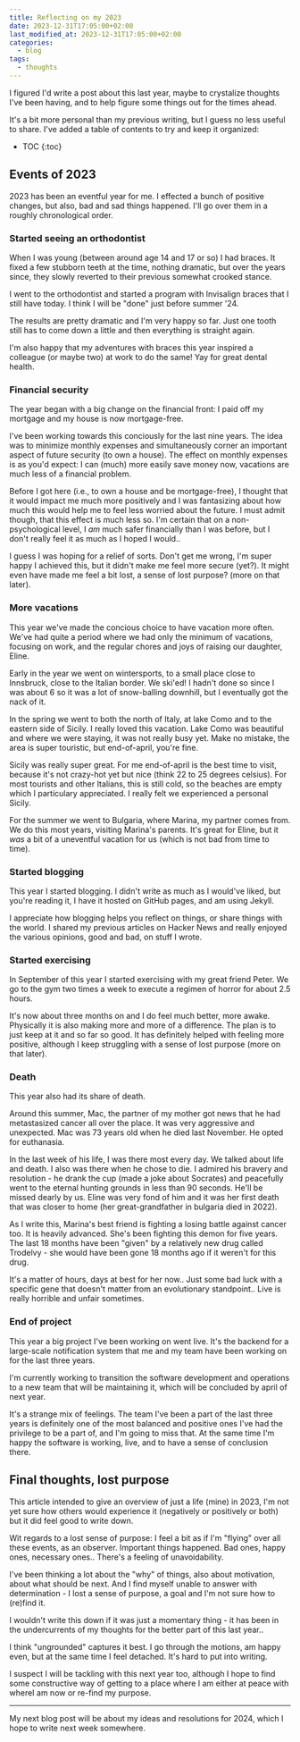 ```yaml
---
title: Reflecting on my 2023
date: 2023-12-31T17:05:00+02:00
last_modified_at: 2023-12-31T17:05:00+02:00
categories:
  - blog
tags:
  - thoughts
---
```


I figured I'd write a post about this last year, maybe to crystalize thoughts
I've been having, and to help figure some things out for the times ahead.

It's a bit more personal than my previous writing, but I guess no less useful
to share. I've added a table of contents to try and keep it organized:

* TOC
{:toc}


## Events of 2023

2023 has been an eventful year for me. I effected a bunch of positive changes,
but also, bad and sad things happened. I'll go over them in a roughly
chronological order.


### Started seeing an orthodontist

When I was young (between around age 14 and 17 or so) I had braces. It fixed a
few stubborn teeth at the time, nothing dramatic, but over the years since, they
slowly reverted to their previous somewhat crooked stance.

I went to the orthodontist and started a program with Invisalign braces that I
still have today. I think I will be "done" just before summer '24.

The results are pretty dramatic and I'm very happy so far. Just one tooth still
has to come down a little and then everything is straight again.

I'm also happy that my adventures with braces this year inspired a colleague
(or maybe two) at work to do the same! Yay for great dental health.


### Financial security

The year began with a big change on the financial front: I paid off my mortgage
and my house is now mortgage-free.

I've been working towards this conciously for the last nine years. The idea was
to minimize monthly expenses and simultaneously corner an important aspect of
future security (to own a house). The effect on monthly expenses is as you'd
expect: I can (much) more easily save money now, vacations are much less of a
financial problem.

Before I got here (i.e., to own a house and be mortgage-free), I thought that it
would impact me much more positively and I was fantasizing about how much this
would help me to feel less worried about the future. I must admit though, that
this effect is much less so. I'm certain that on a non-psychological level, I
*am* much safer financially than I was before, but I don't really feel it as
much as I hoped I would..

I guess I was hoping for a relief of sorts. Don't get me wrong, I'm super happy
I achieved this, but it didn't make me feel more secure (yet?). It might even
have made me feel a bit lost, a sense of lost purpose? (more on that later).


### More vacations

This year we've made the concious choice to have vacation more often. We've had
quite a period where we had only the minimum of vacations, focusing on work, and
the regular chores and joys of raising our daughter, Eline.

Early in the year we went on wintersports, to a small place close to Innsbruck,
close to the Italian border. We ski'ed! I hadn't done so since I was about 6 so
it was a lot of snow-balling downhill, but I eventually got the nack of it.

In the spring we went to both the north of Italy, at lake Como and to the
eastern side of Sicily. I really loved this vacation. Lake Como was beautiful
and where we were staying, it was not really busy yet. Make no mistake, the
area is super touristic, but end-of-april, you're fine.

Sicily was really super great. For me end-of-april is the best time to visit,
because it's not crazy-hot yet but nice (think 22 to 25 degrees celsius). For
most tourists and other Italians, this is still cold, so the beaches are empty
which I particulary appreciated. I really felt we experienced a personal Sicily.

For the summer we went to Bulgaria, where Marina, my partner comes from. We do
this most years, visiting Marina's parents. It's great for Eline, but it *was*
a bit of a uneventful vacation for us (which is not bad from time to time).


### Started blogging

This year I started blogging. I didn't write as much as I would've liked, but
you're reading it, I have it hosted on GitHub pages, and am using Jekyll.

I appreciate how blogging helps you reflect on things, or share things with the
world. I shared my previous articles on Hacker News and really enjoyed the
various opinions, good and bad, on stuff I wrote.


### Started exercising

In September of this year I started exercising with my great friend Peter. We go
to the gym two times a week to execute a regimen of horror for about 2.5 hours.

It's now about three months on and I do feel much better, more awake. Physically
it is also making more and more of a difference. The plan is to just keep at it
and so far so good. It has definitely helped with feeling more positive,
although I keep struggling with a sense of lost purpose (more on that later).


### Death

This year also had its share of death.

Around this summer, Mac, the partner of my mother got news that he had
metastasized cancer all over the place. It was very aggressive and unexpected.
Mac was 73 years old when he died last November. He opted for euthanasia.

In the last week of his life, I was there most every day. We talked about life
and death. I also was there when he chose to die. I admired his bravery and
resolution - he drank the cup (made a joke about Socrates) and peacefully went
to the eternal hunting grounds in less than 90 seconds. He'll be missed dearly
by us. Eline was very fond of him and it was her first death that was closer to
home (her great-grandfather in bulgaria died in 2022).

As I write this, Marina's best friend is fighting a losing battle against cancer
too. It is heavily advanced. She's been fighting this demon for five years. The
last 18 months have been "given" by a relatively new drug called Trodelvy - she
would have been gone 18 months ago if it weren't for this drug.

It's a matter of hours, days at best for her now.. Just some bad luck with a
specific gene that doesn't matter from an evolutionary standpoint.. Live is
really horrible and unfair sometimes.


### End of project

This year a big project I've been working on went live. It's the backend for a
large-scale notification system that me and my team have been working on for the
last three years.

I'm currently working to transition the software development and operations to
a new team that will be maintaining it, which will be concluded by april of next
year.

It's a strange mix of feelings. The team I've been a part of the last three
years is definitely one of the most balanced and positive ones I've had the
privilege to be a part of, and I'm going to miss that. At the same time I'm
happy the software is working, live, and to have a sense of conclusion there.


## Final thoughts, lost purpose

This article intended to give an overview of just a life (mine) in 2023, I'm
not yet sure how others would experience it (negatively or positively or both)
but it did feel good to write down.

Wit regards to a lost sense of purpose: I feel a bit as if I'm "flying" over all
these events, as an observer. Important things happened. Bad ones, happy ones,
necessary ones.. There's a feeling of unavoidability.

I've been thinking a lot about the "why" of things, also about motivation, about
what should be next. And I find myself unable to answer with determination - I
lost a sense of purpose, a goal and I'm not sure how to (re)find it.

I wouldn't write this down if it was just a momentary thing - it has been in the
undercurrents of my thoughts for the better part of this last year..

I think "ungrounded" captures it best. I go through the motions, am happy even,
but at the same time I feel detached. It's hard to put into writing.

I suspect I will be tackling with this next year too, although I hope to find
some constructive way of getting to a place where I am either at peace with
whereI am now or re-find my purpose.

---

My next blog post will be about my ideas and resolutions for 2024, which I hope
to write next week somewhere.
